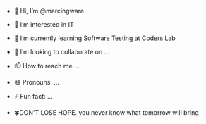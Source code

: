 - 👋 Hi, I’m @marcingwara
- 👀 I’m interested in IT
- 🌱 I’m currently learning Software Testing at Coders Lab
- 💞️ I’m looking to collaborate on ...
- 📫 How to reach me ...
- 😄 Pronouns: ...
- ⚡ Fun fact: ...

- 🍀DON'T LOSE HOPE.
you never know what tomorrow will bring